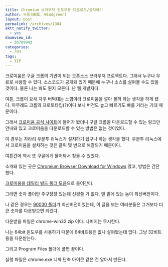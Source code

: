 ```yaml
---
title: Chromium 브라우저 윈도우용 다운로드/설치하기
author: 녹풍(綠風, Windgreen)
layout: post
permalink: /archives/1384
aktt_notify_twitter:
  - yes
daumview_id:
  - 36709943
categories:
  - 기타
tags:
  - TIP
---
```

크로미움은 구글 크롬의 기반이 되는 오픈소스 브라우저 프로젝트다. 그래서 누구나 무료로 사용할 수 있다. 소스코드가 공개돼 있기 때문에 누구나 소스를 살펴볼 수도 있을 것이다. 물론 나는 봐도 뭔지 모른다. 난 웹 개발자다.

여튼, 크롬이 요새 자꾸 버벅대는 느낌이라 크로미움을 깔아 볼까 하는 생각을 하게 됐다. 아무래도 크롬의 프로토타입(?)이다 보니 버전도 높고 빠르기도 빠를 거라는 기대 때문이다.

그래서 [크로미움 공식 사이트][1]에 들어가 봤더니 구글 크롬을 다운로드할 수 있는 링크만 안내돼 있고 크로미움을 다운로드할 수 있는 방법은 없는 것이었다.

이 경우는 차라리 우분투 리눅스가 설치하기 쉽구나 하는 생각을 했다. 우분투 리눅스에서 크로미움을 설치하는 것은 클릭 몇 번으로 해결되기 때문이다.

여튼간에 역시 또 구글에게 물어봐서 찾을 수 있었다.

소개돼 있는 곳은 [Chromium Browser Download for Windows][2] 였고, 방법은 간단했다.

[크로미움을 데일리 빌드 폴더 모음][3]으로 들어간다.

그러면 숫자 폴더만 주구장창 있는데 신경쓸 거 없다. 맨 밑에 있는 놈이 최신버전이다.

나 같은 경우는 [90030 폴더][4]가 최신버전이었는데, 이 글을 보는 여러분들은 그거보다 더 큰 숫자를 다운받으면 되겠다.

다운받을 파일은 chrome-win32.zip 이다. 나머지는 무시한다.

나는 64bit 윈도우를 사용하기 때문에 64비트용은 없나 살펴봤는데 없다. 그냥 32비트용을 다운받는다.

그리고 Program Files 폴더에 풀면 끝이다.

실행 파일은 chrome.exe 니까 단축 아이콘 같은 건 알아서 만든다.

 [1]: http://www.chromium.org/
 [2]: http://ianchanning.wordpress.com/2011/06/14/chromium-browser-download-for-windows/
 [3]: http://commondatastorage.googleapis.com/chromium-browser-continuous/index.html?path=Win/
 [4]: http://commondatastorage.googleapis.com/chromium-browser-continuous/index.html?path=Win/90030/